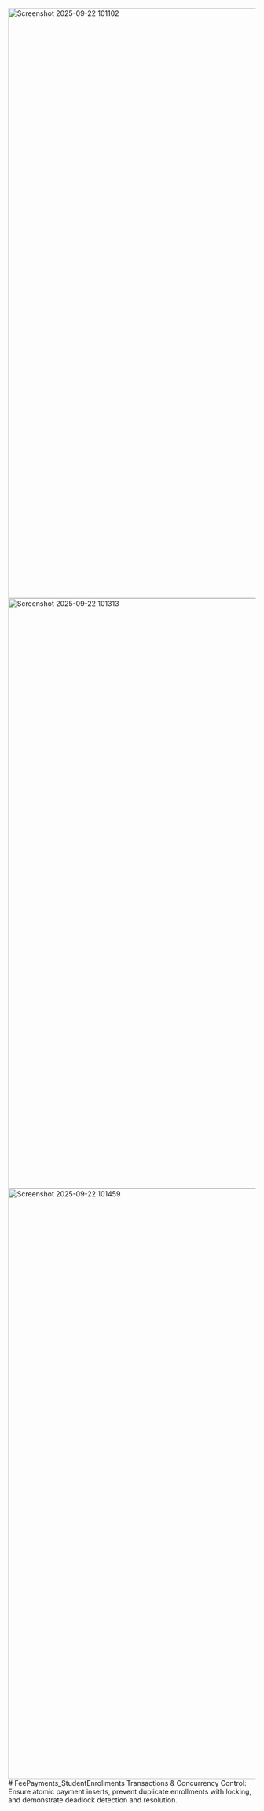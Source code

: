 <img width="1920" height="1200" alt="Screenshot 2025-09-22 101102" src="https://github.com/user-attachments/assets/f0c2c4cd-dce6-4651-b16f-6ef9c2a52eb7" />

<img width="1920" height="1200" alt="Screenshot 2025-09-22 101313" src="https://github.com/user-attachments/assets/00edf45d-8109-4c68-bfa6-b518975d7e52" />
<img width="1920" height="1200" alt="Screenshot 2025-09-22 101459" src="https://github.com/user-attachments/assets/9f09c0e0-47ce-41c3-bca9-fbfbfa611265" />
# FeePayments_StudentEnrollments
Transactions &amp; Concurrency Control: Ensure atomic payment inserts, prevent duplicate enrollments with locking, and demonstrate deadlock detection and resolution.
